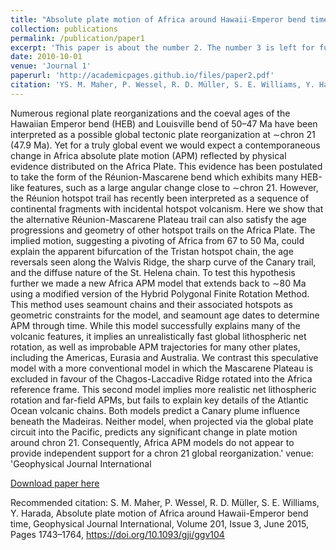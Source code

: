 ```yaml
---
title: "Absolute plate motion of Africa around Hawaii-Emperor bend time"
collection: publications
permalink: /publication/paper1
excerpt: 'This paper is about the number 2. The number 3 is left for future work.'
date: 2010-10-01
venue: 'Journal 1'
paperurl: 'http://academicpages.github.io/files/paper2.pdf'
citation: 'YS. M. Maher, P. Wessel, R. D. Müller, S. E. Williams, Y. Harada. (2015). &quot;Absolute plate motion of Africa around Hawaii-Emperor bend time.&quot; <i>Geophysical Journal International</i>. 201(3). Pages 1743-1764'
---
```

Numerous regional plate reorganizations and the coeval ages of the Hawaiian Emperor bend (HEB) and Louisville bend of 50–47 Ma have been interpreted as a possible global tectonic plate reorganization at ∼chron 21 (47.9 Ma). Yet for a truly global event we would expect a contemporaneous change in Africa absolute plate motion (APM) reflected by physical evidence distributed on the Africa Plate. This evidence has been postulated to take the form of the Réunion-Mascarene bend which exhibits many HEB-like features, such as a large angular change close to ∼chron 21. However, the Réunion hotspot trail has recently been interpreted as a sequence of continental fragments with incidental hotspot volcanism. Here we show that the alternative Réunion-Mascarene Plateau trail can also satisfy the age progressions and geometry of other hotspot trails on the Africa Plate. The implied motion, suggesting a pivoting of Africa from 67 to 50 Ma, could explain the apparent bifurcation of the Tristan hotspot chain, the age reversals seen along the Walvis Ridge, the sharp curve of the Canary trail, and the diffuse nature of the St. Helena chain. To test this hypothesis further we made a new Africa APM model that extends back to ∼80 Ma using a modified version of the Hybrid Polygonal Finite Rotation Method. This method uses seamount chains and their associated hotspots as geometric constraints for the model, and seamount age dates to determine APM through time. While this model successfully explains many of the volcanic features, it implies an unrealistically fast global lithospheric net rotation, as well as improbable APM trajectories for many other plates, including the Americas, Eurasia and Australia. We contrast this speculative model with a more conventional model in which the Mascarene Plateau is excluded in favour of the Chagos-Laccadive Ridge rotated into the Africa reference frame. This second model implies more realistic net lithospheric rotation and far-field APMs, but fails to explain key details of the Atlantic Ocean volcanic chains. Both models predict a Canary plume influence beneath the Madeiras. Neither model, when projected via the global plate circuit into the Pacific, predicts any significant change in plate motion around chron 21. Consequently, Africa APM models do not appear to provide independent support for a chron 21 global reorganization.'
venue: 'Geophysical Journal International

[Download paper here](https://doi.org/10.1093/gji/ggv104)

Recommended citation: S. M. Maher, P. Wessel, R. D. Müller, S. E. Williams, Y. Harada, Absolute plate motion of Africa around Hawaii-Emperor bend time, Geophysical Journal International, Volume 201, Issue 3, June 2015, Pages 1743–1764, https://doi.org/10.1093/gji/ggv104
